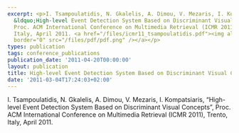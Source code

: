 ```yaml
---
excerpt: <p>I. Tsampoulatidis, N. Gkalelis, A. Dimou, V. Mezaris, I. Kompatsiaris,
  &ldquo;High-level Event Detection System Based on Discriminant Visual Concepts&rdquo;,
  Proc. ACM International Conference on Multimedia Retrieval (ICMR 2011), Trento,
  Italy, April 2011. <a href="/files/icmr11_tsampoulatidis.pdf"><img align="top" alt=""
  border="0" src="/files/pdf/pdf.png" /></a></p>
types: publication
tags: conference_publications
publication_date: '2011-04-20T00:00:00'
layout: publication
title: High-level Event Detection System Based on Discriminant Visual Concepts
date: '2011-03-04T17:24:03+02:00'
---
```

<p>I. Tsampoulatidis, N. Gkalelis, A. Dimou, V. Mezaris, I. Kompatsiaris, &ldquo;High-level Event Detection System Based on Discriminant Visual Concepts&rdquo;, Proc. ACM International Conference on Multimedia Retrieval (ICMR 2011), Trento, Italy, April 2011. <a href="/files/icmr11_tsampoulatidis.pdf"><img align="top" alt="" border="0" src="/files/pdf/pdf.png" /></a></p>
